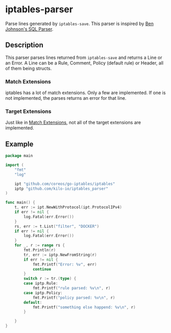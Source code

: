 # iptables-parser

Parse lines generated by `iptables-save`.
This parser is inspired by [Ben Johnson's SQL Parser](https://github.com/benbjohnson/sql-parser).

## Description

This parser parses lines returned from `iptables-save` and returns a Line or an Error.
A Line can be a Rule, Comment, Policy (default rule) or Header,
all of them being structs.

### Match Extensions

iptables has a lot of match extensions.
Only a few are implemented.
If one is not implemented, the parses returns an error for that line.

### Target Extensions

Just like in [Match Extensions](#Match-Extension), not all of the target extensions are implemented. 

## Example

```go
package main

import (
	"fmt"
	"log"

	ipt "github.com/coreos/go-iptables/iptables"
	iptp "github.com/kilo-io/iptables_parser"
)

func main() {
	t, err := ipt.NewWithProtocol(ipt.ProtocolIPv4)
	if err != nil {
		log.Fatal(err.Error())
	}
	rs, err := t.List("filter", "DOCKER")
	if err != nil {
		log.Fatal(err.Error())
	}
	for _, r := range rs {
		fmt.Println(r)
		tr, err := iptp.NewFromString(r)
		if err != nil {
			fmt.Printf("Error: %v", err)
			continue
		}
		switch r := tr.(type) {
		case iptp.Rule:
			fmt.Printf("rule parsed: %v\n", r)
		case iptp.Policy:
			fmt.Printf("policy parsed: %v\n", r)
		default:
			fmt.Printf("something else happend: %v\n", r)
		}

	}
}
```

